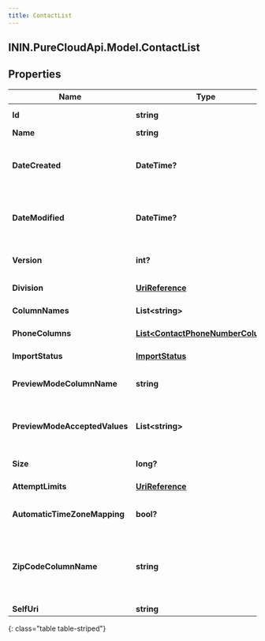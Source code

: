 ```yaml
---
title: ContactList
---
```

## ININ.PureCloudApi.Model.ContactList

## Properties

|Name | Type | Description | Notes|
|------------ | ------------- | ------------- | -------------|
| **Id** | **string** | The globally unique identifier for the object. | [optional] |
| **Name** | **string** |  | [optional] |
| **DateCreated** | **DateTime?** | Creation time of the entity. Date time is represented as an ISO-8601 string. For example: yyyy-MM-ddTHH:mm:ss.SSSZ | [optional] |
| **DateModified** | **DateTime?** | Last modified time of the entity. Date time is represented as an ISO-8601 string. For example: yyyy-MM-ddTHH:mm:ss.SSSZ | [optional] |
| **Version** | **int?** | Required for updates, must match the version number of the most recent update | [optional] |
| **Division** | [**UriReference**](UriReference.html) | The division this entity belongs to. | [optional] |
| **ColumnNames** | **List&lt;string&gt;** | The names of the contact data columns. | |
| **PhoneColumns** | [**List&lt;ContactPhoneNumberColumn&gt;**](ContactPhoneNumberColumn.html) | Indicates which columns are phone numbers. | |
| **ImportStatus** | [**ImportStatus**](ImportStatus.html) | The status of the import process. | [optional] |
| **PreviewModeColumnName** | **string** | A column to check if a contact should always be dialed in preview mode. | [optional] |
| **PreviewModeAcceptedValues** | **List&lt;string&gt;** | The values in the previewModeColumnName column that indicate a contact should always be dialed in preview mode. | [optional] |
| **Size** | **long?** | The number of contacts in the ContactList. | [optional] |
| **AttemptLimits** | [**UriReference**](UriReference.html) | AttemptLimits for this ContactList. | [optional] |
| **AutomaticTimeZoneMapping** | **bool?** | Indicates if automatic time zone mapping is to be used for this ContactList. | [optional] |
| **ZipCodeColumnName** | **string** | The name of contact list column containing the zip code for use with automatic time zone mapping. Only allowed if &#39;automaticTimeZoneMapping&#39; is set to true. | [optional] |
| **SelfUri** | **string** | The URI for this object | [optional] |
{: class="table table-striped"}


